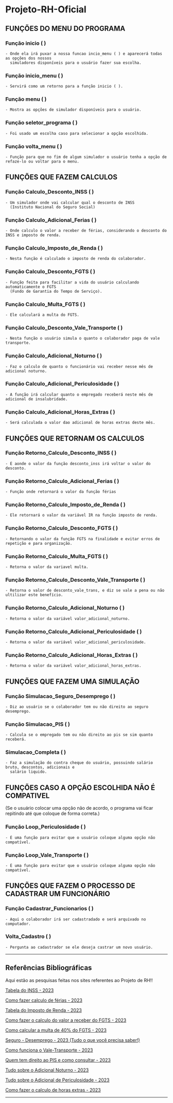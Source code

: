 # Projeto-RH-Oficial



 ## FUNÇÕES DO MENU DO PROGRAMA
  ### Função inicio ( )
 
    - Onde ela irá puxar a nossa funcao incio_menu ( ) e aparecerá todas as opções dos nossos
      simuladores disponíveis para o usuário fazer sua escolha.
      
  ### Função inicio_menu ( )
  
    - Servirá como um retorno para a função inicio ( ).
 
  ### Função menu ( )

    - Mostra as opções de simulador disponíveis para o usuário.
    
  ### Função seletor_programa ( )
 
    - Foi usado um escolha caso para selecionar a opção escolhida.
    
  ### Função volta_menu ( )

    - Função para que no fim de algum simulador o usuário tenha a opção de refaze-lo ou voltar para o menu.

 ## FUNÇÕES QUE FAZEM CALCULOS
 
 ### Função Calculo_Desconto_INSS ( )
 
    - Um simulador onde vai calcular qual o desconto de INSS
      (Instituto Nacional do Seguro Social)
      
 ### Função Calculo_Adicional_Ferias ( )
 
    - Onde calculo o valor a receber de férias, considerando o desconto do INSS e imposto de renda.
    
 ### Função Calculo_Imposto_de_Renda ( )

    - Nesta função é calculado o imposto de renda do colaborador.
    
 ### Função Calculo_Desconto_FGTS ( )

    - Função feita para facilitar a vida do usuário calculando automaticamente o FGTS
      (Fundo de Garantia do Tempo de Serviço).
     
 ### Função Calculo_Multa_FGTS ( )

    - Ele calculará a multa do FGTS.
    
 ### Função Calculo_Desconto_Vale_Transporte ( )

    - Nesta função o usuário simula o quanto o colaborador paga de vale transporte.
    
 ### Função Calculo_Adicional_Noturno ( )

    - Faz o calculo de quanto o funcionário vai receber nesse mês de adicional noturno.
    
 ### Função Calculo_Adicional_Periculosidade ( )

    - A função irá calcular quanto o empregado receberá neste mês de adicional de insalubridade.
    
 ### Função Calculo_Adicional_Horas_Extras ( )

    - Será calculada o valor dao adicional de horas extras deste mês.


 ## FUNÇÕES QUE RETORNAM OS CALCULOS
 
  ### Função Retorno_Calculo_Desconto_INSS ( )
 
    - É aonde o valor da função desconto_inss irá voltar o valor do desconto.
 
  ### Função Retorno_Calculo_Adicional_Ferias ( )
 
    - Função onde retornará o valor da função férias

  ### Função Retorno_Calculo_Imposto_de_Renda ( )
 
    - Ele retornará o valor da variável IR na função imposto de renda.

  ### Função Retorno_Calculo_Desconto_FGTS ( )

    - Retornando o valor da função FGTS na finalidade e evitar erros de repetição e para organização.

  ### Função Retorno_Calculo_Multa_FGTS ( ) 

    - Retorna o valor da variavel multa.
    
  ### Função Retorno_Calculo_Desconto_Vale_Transporte ( )

    - Retorna o valor de desconto_vale_trans, e diz se vale a pena ou não ultilizar este benefício.
 
  ### Função Retorno_Calculo_Adicional_Noturno ( )

    - Retorna o valor da variável valor_adicional_noturno.
    
  ### Função Retorno_Calculo_Adicional_Periculosidade ( )

    - Retorna o valor da variável valor_adicional_periculosidade.
    
  ### Função Retorno_Calculo_Adicional_Horas_Extras ( )

    - Retorna o valor da variável valor_adicional_horas_extras.  

 
 ## FUNÇÕES QUE FAZEM UMA SIMULAÇÃO
 
 ### Função Simulacao_Seguro_Desemprego ( )

    - Diz ao usuário se o colaborador tem ou não direito ao seguro desemprego.

 ### Função Simulacao_PIS ( )

    - Calcula se o empregado tem ou não direito ao pis se sim quanto receberá.

 ### Simulacao_Completa ( )

    - Faz a simulação do contra cheque do usuário, possuindo salário bruto, descontos, adicionais e 
      salário liquido.
      
 ## FUNÇÕES CASO A OPÇÃO ESCOLHIDA NÃO É COMPATIVEL
 
   (Se o usuário colocar uma opção não de acordo, o programa vai ficar repitindo
    até que coloque de forma correta.)
      
 ### Função Loop_Periculosidade ( )

    - É uma função para evitar que o usuário coloque alguma opção não compatível.
    
 ### Função Loop_Vale_Transporte ( )

    - É uma função para evitar que o usuário coloque alguma opção não compatível.


## FUNÇÕES QUE FAZEM O PROCESSO DE CADASTRAR UM FUNCIONÁRIO

 ### Função Cadastrar_Funcionarios ( )

    - Aqui o colaborador irá ser cadastradado e será arquivado no computador.
    
 ### Volta_Cadastro ( )

    - Pergunta ao cadastrador se ele deseja castrar um novo usuário.
_____________________________________________________________________________________________________________________________

## Referências Bibliográficas 

Aqui estão as pesquisas feitas nos sites referentes ao Projeto de RH!!

[Tabela do INSS - 2023](https://blog.convenia.com.br/tabela-do-inss-para-2023-confira-os-reajustes/)

[Como fazer calculo de férias - 2023](https://www.vagas.com.br/profissoes/como-calcular-ferias-calculo/#:~:text=No%20c%C3%A1lculo%20de%20f%C3%A9rias,%20%C3%A9,somar%201/3%20dele%20mesmo.)

[Tabela do Imposto de Renda - 2023](https://www.creditas.com/exponencial/tabela-imposto-de-renda/)

[Como fazer o calculo do valor a receber do FGTS - 2023](https://meutudo.com.br/blog/calculadoras/calculo-fgts/#:~:text=O%20c%C3%A1lculo%20mensal%20do%20FGTS,a%20antecipa%C3%A7%C3%A3o%20do%20recolhimento%20rescis%C3%B3rio%29.)

[Como calcular a multa de 40% do FGTS - 2023](https://economia.uol.com.br/noticias/redacao/2023/03/18/fgts-entenda-como-e-calculada-multa-de-40-em-caso-de-demissao.htm#:~:text=No%20caso%20da%20demiss%C3%A3o%20sem,de%20R$%2040.000,00.)

[Seguro - Desemprego - 2023 (Tudo o que você precisa saber!)](https://blog.pagseguro.uol.com.br/seguro-desemprego/)

[Como funciona o Vale-Transporte - 2023](https://www.bwg.com.br/como-funciona-o-vale-transporte/#:~:text=O%20uso%20do%20vale-transporte,profissional%20tenha%20direito%20ao%20custeio.)

[Quem tem direito ao PIS e como consultar - 2023](https://economia.uol.com.br/guia-de-economia/pis-como-consultar-o-seu-e-quem-tem-direito-ao-abono-salarial.htm)

[Tudo sobre o Adicional Noturno - 2023](https://www.gupy.io/blog/adicional-noturno#:~:text=Adicional%20noturno%20%C3%A9%20um%20acr%C3%A9scimo,22h%20at%C3%A9%205h%20da%20manh%C3%A3.)

[Tudo sobre o Adicional de Periculosidade - 2023](https://forbusiness.vagas.com.br/blog/adicional-de-periculosidade/#:~:text=periculosidade%20e%20insalubridade?-,O%20que%20%C3%A9%20adicional%20de%20periculosidade?,e%20gratifica%C3%A7%C3%B5es%20pagas%20pelo%20empregador.)

[Como fazer o calculo de horas extras - 2023](https://www.pontotel.com.br/como-calcular-hora-extra/#:~:text=E%20sobre%20o%20c%C3%A1lculo%20do,superior%20%C3%A0%20da%20hora%20normal.%E2%80%9D)

-----------------------------------------------------------------------------------------------------------------------------------------------------------------------
